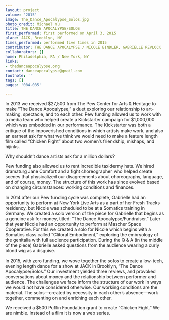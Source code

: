 ```yaml
---
layout: project
volume: '2015'
image: The_Dance_Apocalypse_Solos.jpg
photo_credit: Michael Yu
title: THE DANCE APOCALYPSE/SOLOS
first_performed: first performed on April 3, 2015
place: JACK, Brooklyn, NY
times_performed: performed five times in 2015
contributor: THE DANCE APOCALYPSE / NICOLE BINDLER, GABRIELLE REVLOCK
collaborators: []
home: Philadelphia, PA / New York, NY
links:
- thedanceapocalypse.org
contact: danceapocalypse@gmail.com
footnote: ''
tags: []
pages: '084-085'

---
```


In 2013 we received $27,500 from The Pew Center for Arts & Heritage to make “The Dance Apocalypse,” a duet exploring our relationship to art-making, spectacle, and to each other. Pew funding allowed us to work with a media team who helped create a Kickstarter campaign for $1,000,000 which was embedded in our performance. The Kickstarter was both a critique of the impoverished conditions in which artists make work, and also an earnest ask for what we think we would need to make a feature length film called “Chicken Fight” about two women’s friendship, mishaps, and hijinks.

Why shouldn’t dance artists ask for a million dollars?

Pew funding also allowed us to rent incredible taxidermy hats. We hired dramaturg Jane Comfort and a fight choreographer who helped create scenes that physicalized our disagreements about choreography, language, and of course, money. The structure of this work has since evolved based on changing circumstances: working conditions and finances.

In 2014 after our Pew funding cycle was complete, Gabrielle had an opportunity to perform at New York Live Arts as a part of her Fresh Tracks residency, but Nicole was scheduled to be at a Somatics training in Germany. We created a solo version of the piece for Gabrielle that begins as a genuine ask for money, titled: “The Dance Apocalypse/Fundraiser.” Later that year Nicole had an opportunity to perform at Mascher Space Cooperative. For this we created a solo for Nicole which begins with a Somatics class called “Clitoral Embodiment,” exploring the embryology of the genitalia with full audience participation. During the Q & A (in the middle of the piece) Gabrielle asked questions from the audience wearing a curly blond wig as a disguise.

In 2015, with zero funding, we wove together the solos to create a low-tech, evening length dance for a show at JACK in Brooklyn, “The Dance Apocalypse/Solos.” Our investment yielded three reviews, and provoked conversations about money and the relationship between performer and audience. The challenges we face inform the structure of our work in ways we would not have considered otherwise. Our working conditions are the material. The solos—created by necessity in each other’s absence—work together, commenting on and enriching each other.

We received a $500 Puffin Foundation grant to create “Chicken Fight.” We are nimble. Instead of a film it is now a web series.
